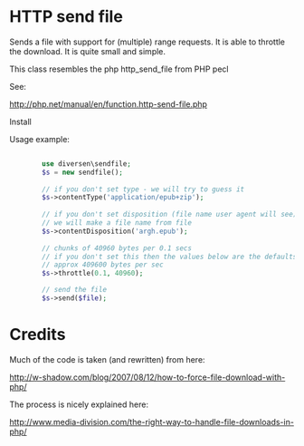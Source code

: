 # HTTP send file

Sends a file with support for (multiple) range requests. 
It is able to throttle the download.
It is quite small and simple.

This class resembles the php http_send_file from PHP pecl

See: 

<http://php.net/manual/en/function.http-send-file.php> 

Install

Usage example: 

~~~php

        use diversen\sendfile;
        $s = new sendfile();
        
        // if you don't set type - we will try to guess it
        $s->contentType('application/epub+zip');
        
        // if you don't set disposition (file name user agent will see)
        // we will make a file name from file
        $s->contentDisposition('argh.epub');
        
        // chunks of 40960 bytes per 0.1 secs
        // if you don't set this then the values below are the defaults
        // approx 409600 bytes per sec
        $s->throttle(0.1, 40960);

        // send the file
        $s->send($file);
~~~

# Credits 

Much of the code is taken (and rewritten) from here: 

<http://w-shadow.com/blog/2007/08/12/how-to-force-file-download-with-php/>

The process is nicely explained here: 

<http://www.media-division.com/the-right-way-to-handle-file-downloads-in-php/>

